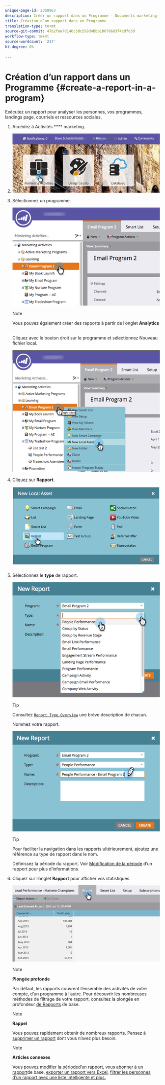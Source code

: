 ```yaml
---
unique-page-id: 2359963
description: Créer un rapport dans un Programme - Documents marketing - Documentation du produit
title: Création d’un rapport dans un Programme
translation-type: tm+mt
source-git-commit: 47b2fee7d146c3dc558d4bbb10070683f4cdfd3d
workflow-type: tm+mt
source-wordcount: '217'
ht-degree: 0%

---
```



# Création d’un rapport dans un Programme {#create-a-report-in-a-program}

Exécutez un rapport pour analyser les personnes, vos programmes, landings page, courriels et ressources sociales.

1. Accédez à Activités **** marketing.
1. ![](assets/login-marketing-activities.png)

1. Sélectionnez un programme.

   ![](assets/selectprogramreport.png)

   >[!NOTE]
   >
   >Vous pouvez également créer des rapports à partir de l’onglet **Analytics** .

   Cliquez avec le bouton droit sur le programme et sélectionnez Nouveau fichier local.

   ![](assets/programrightclick-asset.png)

1. Cliquez sur **Rapport**.

   ![](assets/image2014-9-15-18-3a36-3a46.png)

1. Sélectionnez le **type** de rapport.

   ![](assets/choosereport.png)

   >[!TIP]
   >
   >Consultez [`Report Type Overview`](http://docs.marketo.com/display/DOCS/Report+Type+Overview) une brève description de chacun.

   Nommez votre rapport.

   ![](assets/namereport.png)

   >[!TIP]
   >
   >Pour faciliter la navigation dans les rapports ultérieurement, ajoutez une référence au type de rapport dans le nom.

   Définissez la période du rapport. Voir [Modification de la période](../../../../product-docs/reporting/basic-reporting/editing-reports/change-a-report-time-frame.md) d’un rapport pour plus d’informations.

1. Cliquez sur l’onglet **Rapport** pour afficher vos statistiques.

   ![](assets/image2014-9-15-18-3a38-3a5.png)

   >[!NOTE]
   >
   >**Plongée profonde**
   >
   >
   >Par défaut, les rapports couvrent l’ensemble des activités de votre compte, d’un programme à l’autre. Pour découvrir les nombreuses méthodes de filtrage de votre rapport, consultez la plongée en profondeur [de Rapports](http://docs.marketo.com/display/docs/basic+reporting) de base.

   >[!NOTE]
   >
   >**Rappel**
   >
   >
   >Vous pouvez rapidement obtenir de nombreux rapports. Pensez à [supprimer un rapport](../../../../product-docs/reporting/basic-reporting/report-activity/delete-a-report.md) dont vous n’avez plus besoin.

   >[!NOTE]
   >
   >**Articles connexes**
   >
   >
   >Vous pouvez [modifier la période](../../../../product-docs/reporting/basic-reporting/editing-reports/change-a-report-time-frame.md)d’un rapport, vous [abonner à un rapport](../../../../product-docs/reporting/basic-reporting/report-subscriptions/subscribe-to-a-basic-report.md)de base, [exporter un rapport vers Excel](../../../../product-docs/reporting/basic-reporting/report-activity/export-a-report-to-excel.md), [filtrer les personnes d’un rapport avec une liste intelligente et plus.](../../../../product-docs/reporting/basic-reporting/editing-reports/filter-people-in-a-report-with-a-smart-list.md)[](http://docs.marketo.com/display/docs/basic+reporting)

